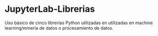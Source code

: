 # JupyterLab-Librerias
Uso básico de cinco librerías Python utilizadas en  utilizadas en machine learning/minería de datos o procesamiento de datos.
